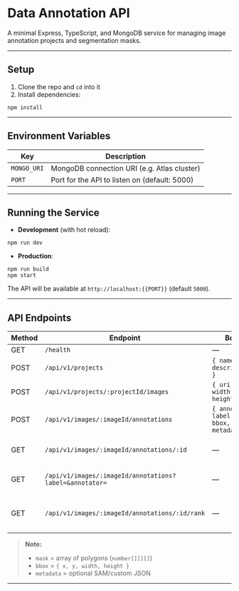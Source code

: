# Data Annotation API

A minimal Express, TypeScript, and MongoDB service for managing image annotation projects and segmentation masks.

---

## Setup

1. Clone the repo and `cd` into it  
2. Install dependencies:  

```
npm install
```

---

## Environment Variables

| Key         | Description                                    |
|-------------|------------------------------------------------|
| `MONGO_URI` | MongoDB connection URI (e.g. Atlas cluster)    |
| `PORT`      | Port for the API to listen on (default: 5000)  |

---

## Running the Service

- **Development** (with hot reload):  

```
npm run dev
```

- **Production**:  

```
npm run build
npm start
```

The API will be available at `http://localhost:{{PORT}}` (default `5000`).

---

## API Endpoints

| Method | Endpoint                                                       | Body                                               | Description                           |
|--------|----------------------------------------------------------------|----------------------------------------------------|---------------------------------------|
| GET    | `/health`                                                      | —                                                  | Health check                          |
| POST   | `/api/v1/projects`                                             | `{ name, description? }`                           | Create project                        |
| POST   | `/api/v1/projects/:projectId/images`                           | `{ uri, width, height }`                           | Register image                        |
| POST   | `/api/v1/images/:imageId/annotations`                          | `{ annotator, label, mask, bbox, metadata? }`      | Create annotation                     |
| GET    | `/api/v1/images/:imageId/annotations/:id`                      | —                                                  | Retrieve annotation by ID             |
| GET    | `/api/v1/images/:imageId/annotations?label=&annotator=`        | —                                                  | List or Filter annotations by label/annotator |
| GET    | `/api/v1/images/:imageId/annotations/:id/rank`                 | —                                                  | Compute annotation area rank (1 = largest) |                                                 | Compute area rank within image   |

> **Note:**  
> - `mask` = array of polygons (`number[][][]`)  
> - `bbox` = `{ x, y, width, height }`  
> - `metadata` = optional SAM/custom JSON
---
